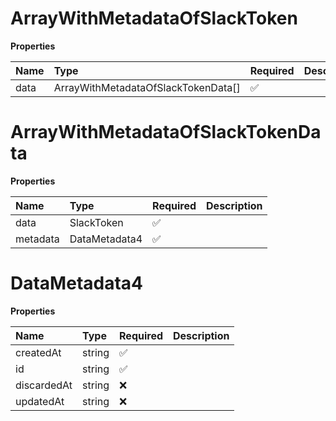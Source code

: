 # ArrayWithMetadataOfSlackToken

**Properties**

| Name | Type                                | Required | Description |
| :--- | :---------------------------------- | :------- | :---------- |
| data | ArrayWithMetadataOfSlackTokenData[] | ✅       |             |

# ArrayWithMetadataOfSlackTokenData

**Properties**

| Name     | Type          | Required | Description |
| :------- | :------------ | :------- | :---------- |
| data     | SlackToken    | ✅       |             |
| metadata | DataMetadata4 | ✅       |             |

# DataMetadata4

**Properties**

| Name        | Type   | Required | Description |
| :---------- | :----- | :------- | :---------- |
| createdAt   | string | ✅       |             |
| id          | string | ✅       |             |
| discardedAt | string | ❌       |             |
| updatedAt   | string | ❌       |             |
